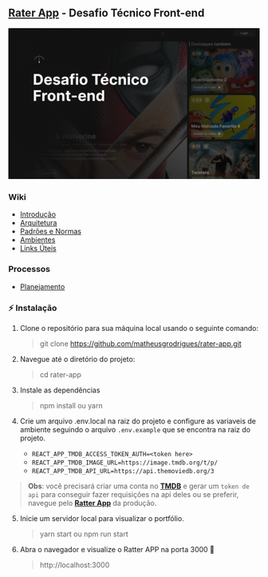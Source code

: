 ## [Rater App](https://rater-app.vercel.app/) - Desafio Técnico Front-end

![Rater App](/docs/images/splash-screen.png "Rater App")

### Wiki

-  [Introdução](https://github.com/matheusgrodrigues/rater-app/blob/feature/matheus.gomes/RA-74-Atualizar-Readme-do-projeto/docs/wiki/INTRODUCAO.md)
-  [Arquitetura](https://github.com/matheusgrodrigues/rater-app/blob/feature/matheus.gomes/RA-74-Atualizar-Readme-do-projeto/docs/wiki/ARQUITETURA.md)
-  [Padrôes e Normas](https://github.com/matheusgrodrigues/rater-app/blob/feature/matheus.gomes/RA-74-Atualizar-Readme-do-projeto/docs/wiki/PADROES-E-NORMAS.md)
-  [Ambientes](https://github.com/matheusgrodrigues/rater-app/blob/feature/matheus.gomes/RA-74-Atualizar-Readme-do-projeto/docs/wiki/AMBIENTES.md)
-  [Links Úteis](https://github.com/matheusgrodrigues/rater-app/blob/feature/matheus.gomes/RA-74-Atualizar-Readme-do-projeto/docs/wiki/LINKS-UTEIS.md)

### Processos

-  [Planejamento](https://github.com/matheusgrodrigues/rater-app/blob/feature/matheus.gomes/RA-74-Atualizar-Readme-do-projeto/docs/processos/PLANEJAMENTO.md)

### ⚡ Instalação

1. Clone o repositório para sua máquina local usando o seguinte comando:

   > git clone https://github.com/matheusgrodrigues/rater-app.git

2. Navegue até o diretório do projeto:

   > cd rater-app

3. Instale as dependências

   > npm install ou yarn

4. Crie um arquivo .env.local na raiz do projeto e configure as variaveis de ambiente seguindo o arquivo `.env.example` que se encontra na raiz do projeto.

   -  `REACT_APP_TMDB_ACCESS_TOKEN_AUTH=<token here>`
   -  `REACT_APP_TMDB_IMAGE_URL=https://image.tmdb.org/t/p/`
   -  `REACT_APP_TMDB_API_URL=https://api.themoviedb.org/3`

> **Obs**: você precisará criar uma conta no [**TMDB**](https://developer.themoviedb.org/docs/getting-started) e gerar um `token de api` para conseguir fazer requisições na api deles ou se preferir, navegue pelo [**Ratter App**](https://rater-app.vercel.app/) da produção.

5. Inicie um servidor local para visualizar o portfólio.

   > yarn start ou npm run start

6. Abra o navegador e visualize o Ratter APP na porta 3000 🎉
   > http://localhost:3000
